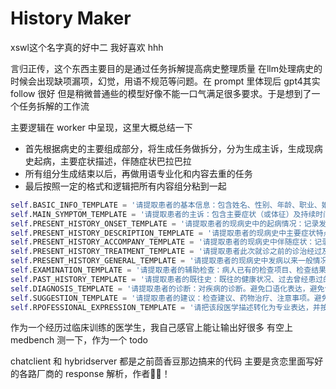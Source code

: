 # History Maker

xswl这个名字真的好中二 我好喜欢 hhh

言归正传，这个东西主要目的是通过任务拆解提高病史整理质量
在llm处理病史的时候会出现缺项漏项，幻觉，用语不规范等问题。在 prompt 里体现后 gpt4其实 follow 很好 但是稍微普通些的模型好像不能一口气满足很多要求。于是想到了一个任务拆解的工作流

主要逻辑在 worker 中呈现，这里大概总结一下
- 首先根据病史的主要组成部分，将生成任务做拆分，分为生成主诉，生成现病史起病，主要症状描述，伴随症状巴拉巴拉
- 所有组分生成结束以后，再做用语专业化和内容去重的任务
- 最后按照一定的格式和逻辑把所有内容组分粘到一起

```python
self.BASIC_INFO_TEMPLATE = '请提取患者的基本信息：包含姓名、性别、年龄、职业、婚姻状况、住址。避免口语化表达，避免包含其他内容。示例：对话：……；基本信息：患者姓名张三，男，45岁，农民，不详，住址不详。对话：{}；基本信息：'
self.MAIN_SYMPTOM_TEMPLATE = '请提取患者的主诉：包含主要症状（或体征）及持续时间。避免口语化表达，避免包含其他内容。示例：对话：宝宝咳嗽，昨天开始，今天咳嗽比昨天多，有痰声，流鼻涕；主诉：咳嗽两天。对话：{}；主诉：'
self.PRESENT_HISTORY_ONSET_TEMPLATE = '请提取患者的现病史中的起病情况：记录发病的时间、地点、起病缓急、前驱症状、可能的原因或诱因。避免口语化表达，避免包含其他内容。示例：对话：……；现病史起病：患者于3天前发热，起病急，无明显前驱症状，无明显诱因。对话：{}；现病史起病：'
self.PRESENT_HISTORY_DESCRIPTION_TEMPLATE = '请提取患者的现病史中主要症状特点及其发展变化情况：按发生的先后顺序描述主要症状的部位、性质、持续时间、程度、缓解或加剧因素，以及演变发展情况。？避免口语化表达，避免包含其他内容。示例：对话：……；现病史描述：患者发热3天，体温最高38.5℃，伴咳嗽，咳痰，咳痰量约30ml/次，痰白色，无明显加重因素，无明显缓解因素。示例：对话：……；现病史描述：患者无其他伴随症状。对话：{}；现病史描述：'
self.PRESENT_HISTORY_ACCOMPANY_TEMPLATE = '请提取患者的现病史中伴随症状：记录伴随症状，描述伴随症状与主要症状之间的相互关系。避免口语化表达，避免包含其他内容。示例：对话：……；现病史伴随：伴咳嗽，咳痰，无胸痛，无咯血，无气促。对话：{}；现病史伴随：'
self.PRESENT_HISTORY_TREATMENT_TEMPLATE = '请提取患者此次就诊之前的诊治经过及结果，如无填写无。避免口语化表达，避免包含其他内容。示例：对话：……；现病史诊治：患者发病后就诊于当地医院，予以抗生素治疗，效果不佳，遂来我院就诊。对话：……；现病史诊治：患者此前未就诊。对话：{}；现病史诊治：'
self.PRESENT_HISTORY_GENERAL_TEMPLATE = '请提取患者的现病史中发病以来一般情况：简要记录患者发病后的精神状态、睡眠、食欲、大小便、体重等情况。避免口语化表达，避免包含其他内容。示例：对话：……；现病史一般情况：患者自发病以来精神状态一般，食欲减退，睡眠不好，大小便正常，体重无明显变化。示例：对话：……；现病史一般情况：患者一般情况无殊。对话：{}；现病史一般情况：'
self.EXAMINATION_TEMPLATE = '请提取患者的辅助检查：病人已有的检查项目、检查结果。避免口语化表达，避免包含其他内容。示例：对话：……；辅助检查：患者自发病以来查血常规：白细胞计数10.0×10^9/L。胸片：双肺纹理增多，未见实变。对话：……；辅助检查：无。对话：{}；辅助检查：'
self.PAST_HISTORY_TEMPLATE = '请提取患者的既往史：既往的健康状况、过去曾经患过的疾病等。避免口语化表达，避免包含其他内容。示例：对话：……；既往史：患者既往体健，无慢性病史，手术史不详，输血史不详。对话：{}；既往史：'
self.DIAGNOSIS_TEMPLATE = '请提取患者的诊断：对疾病的诊断。避免口语化表达，避免包含其他内容。示例：对话：……；诊断：急性支气管炎。对话：{}；诊断：'
self.SUGGESTION_TEMPLATE = '请提取患者的建议：检查建议、药物治疗、注意事项。避免口语化表达，避免包含其他内容。示例：对话：……；建议：1.继续抗生素治疗，2.注意休息，3.多饮水。对话：{}；建议：'
self.RPOFESSIONAL_EXPRESSION_TEMPLATE = '请把该段医学描述转化为专业表达，并按照要求删除多余的内容。示例：原句：3天拉不出粑粑，之前在小儿科就诊未见好转，要求：促使患者就诊的主要症状（或体征）及持续时间，专业表达：便秘3天。原句：{}，要求：{}，专业表达：'

```

作为一个经历过临床训练的医学生，我自己感官上能让输出好很多
有空上 medbench 测一下，作为一个 todo

chatclient 和 hybridserver 都是之前茴香豆那边搞来的代码 主要是贪恋里面写好的各路厂商的 response 解析，作者🐂🍺！